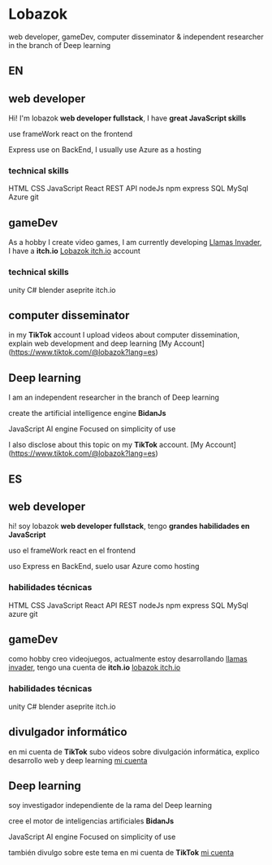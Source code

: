 # Lobazok
web developer, gameDev, computer disseminator & independent researcher in the branch of Deep learning

## **EN**
## web developer
Hi! I'm lobazok **web developer fullstack**, I have **great JavaScript skills**

use frameWork react on the frontend

Express use on BackEnd,
I usually use Azure as a hosting

### technical skills
 HTML
 CSS
 JavaScript
 React
 REST API
 nodeJs
 npm
 express
 SQL
 MySql
 Azure
 git

## gameDev 
As a hobby I create video games, I am currently developing [Llamas Invader](https://lobazok.itch.io/llamas-Invader),
I have a **itch.io** [Lobazok itch.io](https://lobazok.itch.io/) account

### technical skills
 unity
 C#
 blender
 aseprite
 itch.io

## computer disseminator 

in my **TikTok** account I upload videos about computer dissemination, explain web development and deep learning
[My Account] (https://www.tiktok.com/@lobazok?lang=es)

## Deep learning 
I am an independent researcher in the branch of Deep learning 

create the artificial intelligence engine **BidanJs**

JavaScript AI engine Focused on simplicity of use

I also disclose about this topic on my **TikTok** account.
[My Account] (https://www.tiktok.com/@lobazok?lang=es)

## **ES**
## web developer
hi! soy lobazok **web developer fullstack**, tengo **grandes habilidades en JavaScript**

uso el frameWork react en el frontend

uso Express en BackEnd,
suelo usar Azure como hosting

### habilidades técnicas
 HTML
 CSS
 JavaScript
 React
 API REST
 nodeJs
 npm
 express
 SQL
 MySql
 azure
 git

## gameDev 
como hobby creo videojuegos, actualmente estoy desarrollando [llamas invader](https://lobazok.itch.io/llamas-invader),
tengo una cuenta de **itch.io** [lobazok itch.io](https://lobazok.itch.io/)

### habilidades técnicas
 unity
 C#
 blender
 aseprite
 itch.io

##  divulgador informático 

en mi cuenta de **TikTok** subo videos sobre divulgación informática, explico desarrollo web y deep learning
[mi cuenta](https://www.tiktok.com/@lobazok?lang=es)

## Deep learning 
soy investigador independiente de la rama del Deep learning 

cree el motor de inteligencias artificiales **BidanJs**

JavaScript AI engine Focused on simplicity of use

también divulgo sobre este tema en mi cuenta de **TikTok**
[mi cuenta](https://www.tiktok.com/@lobazok?lang=es)
